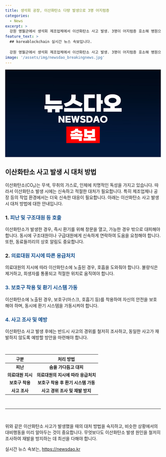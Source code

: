 ```yaml
---
title: 생석회 공장, 이산화탄소 다량 발생으로 3명 어지럼증
categories:
  - News
excerpt: >
  강원 영월군에서 생석회 제조업체에서 이산화탄소 사고 발생. 3명이 어지럼증 호소해 병원으로 옮겨져 치료 받아. 사고 원인으로 환기팬 고장으로 이산화탄소 발생 가능성 조사 중.
feature_text: >
  ## koreablockchain 실시간 뉴스 속보입니다.

  강원 영월군에서 생석회 제조업체에서 이산화탄소 사고 발생. 3명이 어지럼증 호소해 병원으로 옮겨져 치료 받아. 사고 원인으로 환기팬 고장으로 이산화탄소 발생 가능성 조사 중.
image: '/assets/img/newsdao_breakingnews.jpg'
---
```


<p><img src="/assets/img/newsdao_breakingnews.jpg" alt="koreablockchain 속보" /></p>

<h2 data-ke-size="size26">이산화탄소 사고 발생 시 대처 방법</h2>

<p data-ke-size="size16">이산화탄소(CO₂)는 무색, 무취의 가스로, 인체에 치명적인 독성을 가지고 있습니다. 따라서 이산화탄소 발생 시에는 신속하고 적절한 대처가 필요합니다. 특히 제조업체나 공장 등의 작업 환경에서는 더욱 신속한 대응이 필요합니다. 아래는 이산화탄소 사고 발생 시 대처 방법에 대한 안내입니다.</p>

<h3 data-ke-size="size24">1. <span style="color: #1a5490;">피난 및 구조대원 등 호출</span></h3>

<p data-ke-size="size16">이산화탄소가 발생한 경우, 즉시 환기를 위해 창문을 열고, 가능한 경우 밖으로 대피해야 합니다. 동시에 구조대원이나 구급대원에게 신속하게 연락하여 도움을 요청해야 합니다. 또한, 동료들끼리의 상호 알림도 중요합니다.</p>

<h3 data-ke-size="size24">2. <span style="color: #1a5490;">의료대원 지시에 따른 응급처치</span></h3>

<p data-ke-size="size16">의료대원의 지시에 따라 이산화탄소에 노출된 경우, 호흡을 도와줘야 합니다. 불량식은 제거하고, 희생자를 통풍되고 적절한 위치로 움직여야 합니다.</p>

<h3 data-ke-size="size24"><span style="color: #1a5490;">3. 보호구 착용 및 환기 시스템 가동</span></h3>

<p data-ke-size="size16">이산화탄소에 노출된 경우, 보호구(마스크, 호흡기 등)를 착용하여 자신의 안전을 보호해야 하며, 동시에 환기 시스템을 가동시켜야 합니다.</p>

<h3 data-ke-size="size24"><span style="color: #1a5490;">4. 사고 조사 및 예방</span></h3>

<p data-ke-size="size16">이산화탄소 사고 발생 후에는 반드시 사고의 경위를 철저히 조사하고, 동일한 사고가 재발하지 않도록 예방할 방안을 마련해야 합니다.</p>

<p data-ke-size="size16">&nbsp;</p>

<table>
    <thead>
        <tr>
            <th style="text-align: center; height: 17px;"><b>구분</b></th>
            <th style="text-align: center; height: 17px;"><b>처리 방법</b></th>
        </tr>
    </thead>
    <tbody>
        <tr>
            <td style="text-align: center; height: 17px;"><b>피난</b></td>
            <td style="text-align: center; height: 17px;"><b>숨을 가다듬고 대피</b></td>
        </tr>
        <tr>
            <td style="text-align: center; height: 17px;"><b>의료대원 지시</b></td>
            <td style="text-align: center; height: 17px;"><b>의료대원의 지시에 따라 응급처치</b></td>
        </tr>
        <tr>
            <td style="text-align: center; height: 17px;"><b>보호구 착용</b></td>
            <td style="text-align: center; height: 17px;"><b>보호구 착용 후 환기 시스템 가동</b></td>
        </tr>
        <tr>
            <td style="text-align: center; height: 17px;"><b>사고 조사</b></td>
            <td style="text-align: center; height: 17px;"><b>사고 경위 조사 및 재발 방지</b></td>
        </tr>
    </tbody>
</table>

<p data-ke-size="size16">&nbsp;</p>

<hr>

<p data-ke-size="size16">&nbsp;</p>

<p data-ke-size="size16">위와 같은 이산화탄소 사고가 발생했을 때의 대처 방법을 숙지하고, 비슷한 상황에서의 대비행동을 미리 알아두는 것이 중요합니다. 무엇보다도 이산화탄소 발생 원인을 철저히 조사하여 재발을 방지하는 데 최선을 다해야 합니다.</p>
실시간 뉴스 속보는, <a href="https://newsdao.kr" rel="dofollow">https://newsdao.kr</a>


